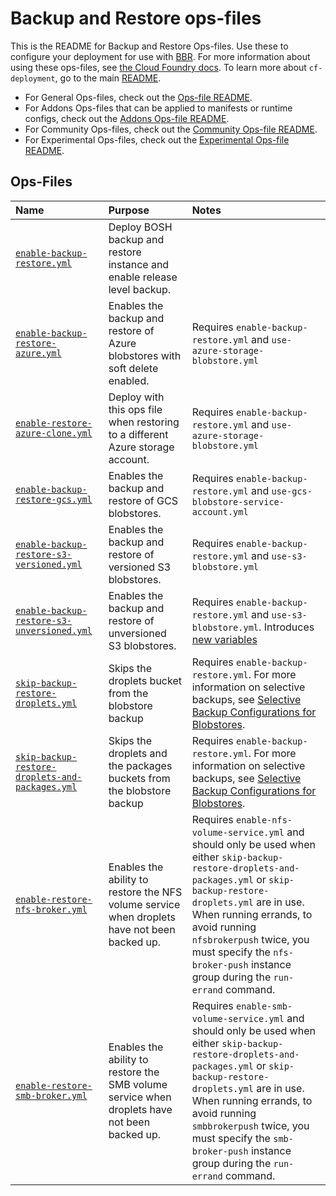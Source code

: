 # Backup and Restore ops-files

This is the README for Backup and Restore Ops-files. Use these to configure your deployment for use with [BBR](https://github.com/cloudfoundry-incubator/bosh-backup-and-restore).
For more information about using these ops-files, see [the Cloud Foundry docs](https://docs.cloudfoundry.org/bbr/cf-backup.html).
To learn more about `cf-deployment`, go to the main [README](../../README.md).

- For General Ops-files, check out the [Ops-file README](../README.md).
- For Addons Ops-files that can be applied to manifests or runtime configs, check out the [Addons Ops-file README](../addons/README.md).
- For Community Ops-files, check out the [Community Ops-file README](../community/README.md).
- For Experimental Ops-files, check out the [Experimental Ops-file README](../experimental/README.md).

## Ops-Files

| Name | Purpose | Notes |
|:---  |:---     |:---   |
| [`enable-backup-restore.yml`](enable-backup-restore.yml) | Deploy BOSH backup and restore instance and enable release level backup. | |
| [`enable-backup-restore-azure.yml`](enable-backup-restore-azure.yml) | Enables the backup and restore of Azure blobstores with soft delete enabled. | Requires `enable-backup-restore.yml` and `use-azure-storage-blobstore.yml` |
| [`enable-restore-azure-clone.yml`](enable-restore-azure-clone.yml) | Deploy with this ops file when restoring to a different Azure storage account. | Requires `enable-backup-restore.yml` and `use-azure-storage-blobstore.yml` |
| [`enable-backup-restore-gcs.yml`](enable-backup-restore-gcs.yml) | Enables the backup and restore of GCS blobstores. | Requires `enable-backup-restore.yml`  and `use-gcs-blobstore-service-account.yml` |
| [`enable-backup-restore-s3-versioned.yml`](enable-backup-restore-s3-versioned.yml) | Enables the backup and restore of versioned S3 blobstores. | Requires `enable-backup-restore.yml` and `use-s3-blobstore.yml` |
| [`enable-backup-restore-s3-unversioned.yml`](enable-backup-restore-s3-unversioned.yml) | Enables the backup and restore of unversioned S3 blobstores. | Requires `enable-backup-restore.yml` and `use-s3-blobstore.yml`. Introduces [new variables](example-vars-files/vars-enable-backup-restore-s3-unversioned.yml) |
| [`skip-backup-restore-droplets.yml`](skip-backup-restore-droplets.yml) | Skips the droplets bucket from the blobstore backup | Requires `enable-backup-restore.yml`. For more information on selective backups, see [Selective Backup Configurations for Blobstores](https://docs.cloudfoundry.org/bbr/cf-backup.html#supported-blobstore-backup-configurations). |
| [`skip-backup-restore-droplets-and-packages.yml`](skip-backup-restore-droplets-and-packages.yml) | Skips the droplets and the packages buckets from the blobstore backup | Requires `enable-backup-restore.yml`. For more information on selective backups, see [Selective Backup Configurations for Blobstores](https://docs.cloudfoundry.org/bbr/cf-backup.html#supported-blobstore-backup-configurations). |
| [`enable-restore-nfs-broker.yml`](enable-restore-nfs-broker.yml) | Enables the ability to restore the NFS volume service when droplets have not been backed up. | Requires `enable-nfs-volume-service.yml` and should only be used when either `skip-backup-restore-droplets-and-packages.yml` or `skip-backup-restore-droplets.yml` are in use.  When running errands, to avoid running `nfsbrokerpush` twice, you must specify the `nfs-broker-push` instance group during the `run-errand` command. |
| [`enable-restore-smb-broker.yml`](enable-restore-smb-broker.yml) | Enables the ability to restore the SMB volume service when droplets have not been backed up. | Requires `enable-smb-volume-service.yml` and should only be used when either `skip-backup-restore-droplets-and-packages.yml` or `skip-backup-restore-droplets.yml` are in use.  When running errands, to avoid running `smbbrokerpush` twice, you must specify the `smb-broker-push` instance group during the `run-errand` command. |
